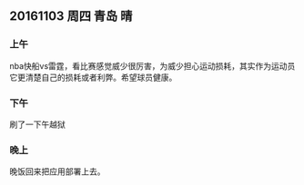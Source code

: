 ## 20161103 周四 青岛  晴

### 上午

nba快船vs雷霆，看比赛感觉威少很厉害，为威少担心运动损耗，其实作为运动员它更清楚自己的损耗或者利弊。希望球员健康。

### 下午

刷了一下午越狱

### 晚上

晚饭回来把应用部署上去。 

